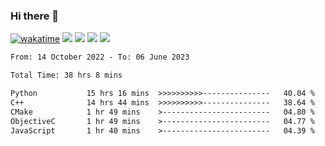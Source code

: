 ### Hi there 👋
[![wakatime](https://wakatime.com/badge/user/368879df-dc38-4b1a-86c4-8a2054a0e074.svg)](https://wakatime.com/@368879df-dc38-4b1a-86c4-8a2054a0e074)
<img src="https://img.shields.io/badge/Windows-0078D6?style=flat&logo=Windows&logoColor=white">
<img src="https://img.shields.io/badge/IntelliJ_IDEA-000000.svg?style=flat&logo=IntelliJ-IDEA&logoColor=white">
<img src="https://img.shields.io/badge/Visual_Studio_Code-007ACC?style=flat&logo=Visual-Studio-Code&logoColor=white">
<img src="https://img.shields.io/badge/Discord-5865F2?label=kano%233578&style=flat&logo=discord&logoColor=white">
<br>


<!--START_SECTION:waka-->

```txt
From: 14 October 2022 - To: 06 June 2023

Total Time: 38 hrs 8 mins

Python           15 hrs 16 mins  >>>>>>>>>>---------------   40.04 %
C++              14 hrs 44 mins  >>>>>>>>>>---------------   38.64 %
CMake            1 hr 49 mins    >------------------------   04.80 %
ObjectiveC       1 hr 49 mins    >------------------------   04.77 %
JavaScript       1 hr 40 mins    >------------------------   04.39 %
```

<!--END_SECTION:waka-->

